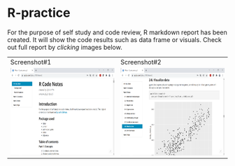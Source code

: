 # R-practice
For the purpose of self study and code review, R markdown report has been created. 
It will show the code results such as data frame or visuals. Check out full report by *clicking* images below.

<table>
  <tr>
    <td> Screenshot#1</td>
    <td> Screenshot#2</td>
   </tr>
   
<tr>
  <td><a href="http://rpubs.com/Sylvia_K/RCNotesv2"><img src="RMarkdown_images/ss1.png" width=300 height=200></a></img></td>
  <td><a href="http://rpubs.com/Sylvia_K/RCNotesv2"><img src="RMarkdown_images/ss2.png" width=300 height=200></a></img></td>
  </tr>


</table>
